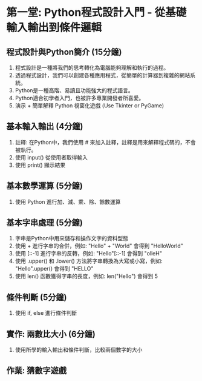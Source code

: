 # 第一堂: Python程式設計入門 - 從基礎輸入輸出到條件邏輯

## 程式設計與Python簡介 (15分鐘)
1. 程式設計是一種將我們的思考轉化為電腦能夠理解和執行的過程。
2. 透過程式設計，我們可以創建各種應用程式，從簡單的計算器到複雜的網站系統。
3. Python是一種高階、易讀且功能強大的程式語言。
4. Python適合初學者入門，也被許多專業開發者所喜愛。
5. 演示 + 簡單解釋 Python 視窗化遊戲 (Use Tkinter or PyGame)

## 基本輸入輸出 (4分鐘)
1. 註釋: 在Python中，我們使用 # 來加入註釋，註釋是用來解釋程式碼的，不會被執行。
2. 使用 input() 從使用者取得輸入
3. 使用 print() 顯示結果

## 基本數學運算 (5分鐘)
1. 使用 Python 進行加、減、乘、除、餘數運算

## 基本字串處理 (5分鐘)
1. 字串是Python中用來儲存和操作文字的資料型態
2. 使用 + 進行字串的合併，例如: "Hello" + "World" 會得到 "HelloWorld"
3. 使用 [::-1] 進行字串的反轉，例如: "Hello"[::-1] 會得到 "olleH"
4. 使用 .upper() 和 .lower() 方法將字串轉換為大寫或小寫，例如: "Hello".upper() 會得到 "HELLO"
5. 使用 len() 函數獲得字串的長度，例如: len("Hello") 會得到 5

## 條件判斷 (5分鐘)
1. 使用 if, else 進行條件判斷

## 實作: 兩數比大小 (6分鐘)
1. 使用所學的輸入輸出和條件判斷，比較兩個數字的大小

## 作業: 猜數字遊戲
